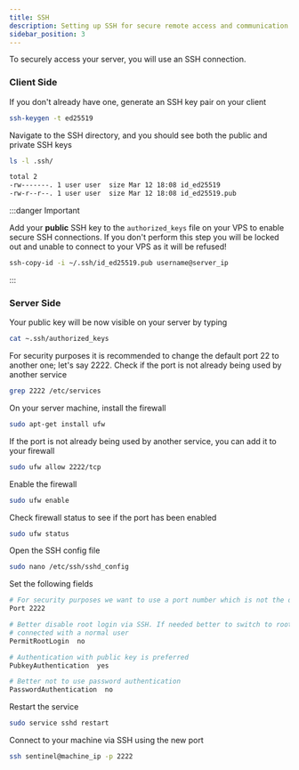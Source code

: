 ```yaml
---
title: SSH
description: Setting up SSH for secure remote access and communication
sidebar_position: 3
---
```


To securely access your server, you will use an SSH connection.

### Client Side

If you don't already have one, generate an SSH key pair on your client

```bash
ssh-keygen -t ed25519
```

Navigate to the SSH directory, and you should see both the public and private SSH keys

```bash
ls -l .ssh/

total 2
-rw-------. 1 user user  size Mar 12 18:08 id_ed25519
-rw-r--r--. 1 user user  size Mar 12 18:08 id_ed25519.pub
```

:::danger Important

Add your **public** SSH key to the `authorized_keys` file on your VPS to enable secure SSH connections. If you don't perform this step you will be locked out and unable to connect to your VPS as it will be refused!

```bash
ssh-copy-id -i ~/.ssh/id_ed25519.pub username@server_ip
```
:::

### Server Side

Your public key will be now visible on your server by typing

```bash
cat ~.ssh/authorized_keys
```

For security purposes it is recommended to change the default port 22 to another one; let's say 2222.
Check if the port is not already being used by another service

```bash
grep 2222 /etc/services
```

On your server machine, install the firewall

```bash
sudo apt-get install ufw
```

If the port is not already being used by another service, you can add it to your firewall

```bash
sudo ufw allow 2222/tcp
```

Enable the firewall

```bash
sudo ufw enable
```

Check firewall status to see if the port has been enabled

```bash
sudo ufw status
```

Open the SSH config file

```bash
sudo nano /etc/ssh/sshd_config
```

Set the following fields

```bash title="/etc/ssh/sshd_config"
# For security purposes we want to use a port number which is not the default one 22
Port 2222

# Better disable root login via SSH. If needed better to switch to root once
# connected with a normal user
PermitRootLogin  no

# Authentication with public key is preferred
PubkeyAuthentication  yes

# Better not to use password authentication
PasswordAuthentication  no
```

Restart the service

```bash
sudo service sshd restart
```

Connect to your machine via SSH using the new port

```bash
ssh sentinel@machine_ip -p 2222
```